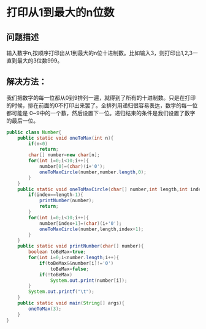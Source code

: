 # 打印从1到最大的n位数
## 问题描述
输入数字n,按顺序打印出从1到最大的n位十进制数。比如输入3，则打印出1,2,3一直到最大的3位数999。
## 解决方法：
我们把数字的每一位都从0到9排列一遍，就得到了所有的十进制数。只是在打印的时候，排在前面的0不打印出来罢了。全排列用递归很容易表达，数字的每一位都可能是
0~9中的一个数，然后设置下一位。递归结束的条件是我们设置了数字的最后一位。
```java
public class Number{
	public static void oneToMax(int n){
		if(n<0)
			return;
		char[] number=new char[n];
		for(int i=0;i<10;i++){
			number[0]=(char)(i+'0');
			oneToMaxCircle(number,number.length,0);
		}
	}
	public static void oneToMaxCircle(char[] number,int length,int index){
		if(index==length-1){
			printNumber(number);
			return;
		}
		for(int i=0;i<10;i++){
			number[index+1]=(char)(i+'0');
			oneToMaxCircle(number,length,index+1);
		}
	}
	public static void printNumber(char[] number){
		boolean toBeMax=true;
		for(int i=0;i<number.length;i++){
			if(toBeMax&&number[i]!='0')
				toBeMax=false;
			if(!toBeMax)
				System.out.print(number[i]);
		}
		System.out.printf("\t");
	}
	public static void main(String[] args){
		oneToMax(3);
	}
}
``` 
